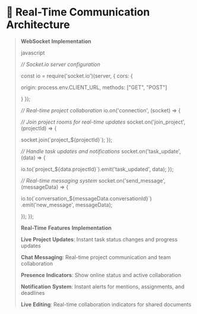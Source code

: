 # 💬 Real-Time Communication Architecture



> **WebSocket** **Implementation**
>
> javascript
>
> _//_ _Socket.io_ _server_ _configuration_
>
> const io = require('socket.io')(server, { cors: {
>
> origin: process.env.CLIENT\_URL, methods: \["GET", "POST"]
>
> } });
>
> _//_ _Real-time_ _project_ _collaboration_ io.on('connection', (socket) => {
>
> _//_ _Join_ _project_ _rooms_ _for_ _real-time_ _updates_ socket.on('join\_project', (projectId) => {
>
> socket.join(\`project\_${projectId}\`); });
>
> _//_ _Handle_ _task_ _updates_ _and_ _notifications_ socket.on('task\_update', (data) => {
>
> io.to(\`project\_${data.projectId}\`).emit('task\_updated', data); });
>
> _//_ _Real-time_ _messaging_ _system_ socket.on('send\_message', (messageData) => {
>
> io.to(\`conversation\_${messageData.conversationId}\`) .emit('new\_message', messageData);
>
> }); });
>
> **Real-Time** **Features** **Implementation**
>
> **Live** **Project** **Updates**: Instant task status changes and progress updates
>
> **Chat** **Messaging**: Real-time project communication and team collaboration
>
> **Presence** **Indicators**: Show online status and active collaboration
>
> **Notification** **System**: Instant alerts for mentions, assignments, and deadlines
>
> **Live** **Editing**: Real-time collaboration indicators for shared documents
